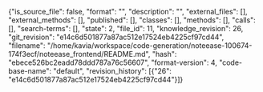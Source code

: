 {"is_source_file": false, "format": "", "description": "", "external_files": [], "external_methods": [], "published": [], "classes": [], "methods": [], "calls": [], "search-terms": [], "state": 2, "file_id": 11, "knowledge_revision": 26, "git_revision": "e14c6d501877a87ac512e17524eb4225cf97cd44", "filename": "/home/kavia/workspace/code-generation/noteease-100674-174f3ecf/noteease_frontend/README.md", "hash": "ebece526bc2eadd78ddd787a76c56607", "format-version": 4, "code-base-name": "default", "revision_history": [{"26": "e14c6d501877a87ac512e17524eb4225cf97cd44"}]}